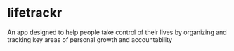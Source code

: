 # lifetrackr
An app designed to help people take control of their lives by organizing and tracking key areas of personal growth and accountability
